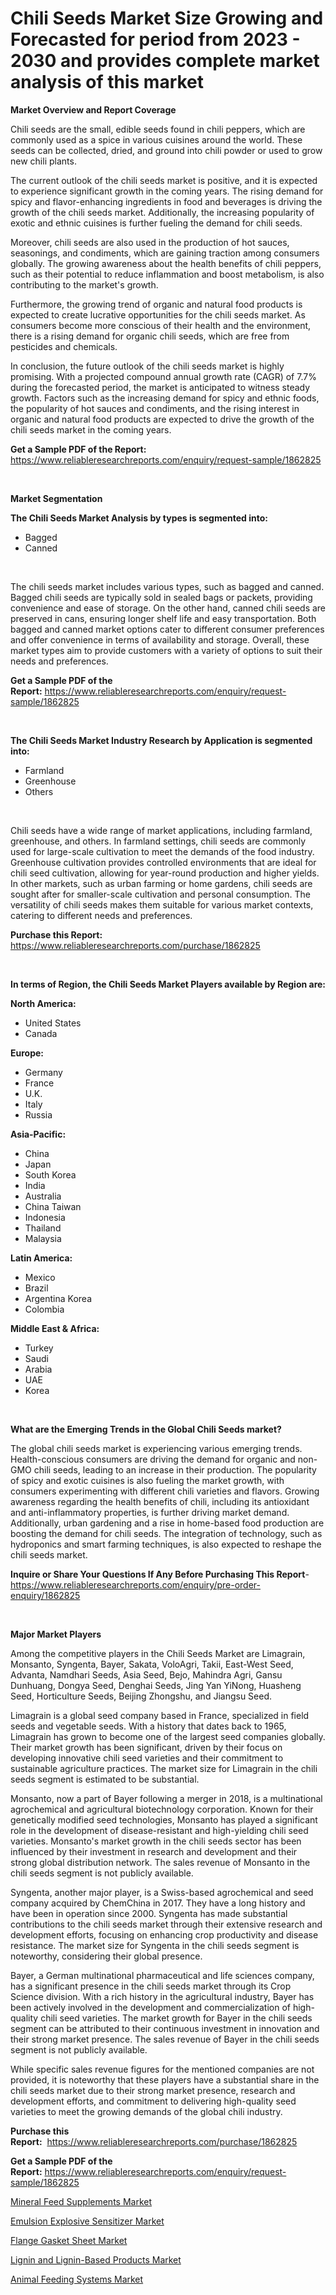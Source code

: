 <p><h1>Chili Seeds Market Size Growing and Forecasted for period from 2023 - 2030 and provides complete market analysis of this market</h1></p><p><strong>Market Overview and Report Coverage</strong></p>
<p><p>Chili seeds are the small, edible seeds found in chili peppers, which are commonly used as a spice in various cuisines around the world. These seeds can be collected, dried, and ground into chili powder or used to grow new chili plants.</p><p>The current outlook of the chili seeds market is positive, and it is expected to experience significant growth in the coming years. The rising demand for spicy and flavor-enhancing ingredients in food and beverages is driving the growth of the chili seeds market. Additionally, the increasing popularity of exotic and ethnic cuisines is further fueling the demand for chili seeds.</p><p>Moreover, chili seeds are also used in the production of hot sauces, seasonings, and condiments, which are gaining traction among consumers globally. The growing awareness about the health benefits of chili peppers, such as their potential to reduce inflammation and boost metabolism, is also contributing to the market's growth.</p><p>Furthermore, the growing trend of organic and natural food products is expected to create lucrative opportunities for the chili seeds market. As consumers become more conscious of their health and the environment, there is a rising demand for organic chili seeds, which are free from pesticides and chemicals.</p><p>In conclusion, the future outlook of the chili seeds market is highly promising. With a projected compound annual growth rate (CAGR) of 7.7% during the forecasted period, the market is anticipated to witness steady growth. Factors such as the increasing demand for spicy and ethnic foods, the popularity of hot sauces and condiments, and the rising interest in organic and natural food products are expected to drive the growth of the chili seeds market in the coming years.</p></p>
<p><strong>Get a Sample PDF of the Report:</strong> <a href="https://www.reliableresearchreports.com/enquiry/request-sample/1862825">https://www.reliableresearchreports.com/enquiry/request-sample/1862825</a></p>
<p>&nbsp;</p>
<p><strong>Market Segmentation</strong></p>
<p><strong>The Chili Seeds Market Analysis by types is segmented into:</strong></p>
<p><ul><li>Bagged</li><li>Canned</li></ul></p>
<p>&nbsp;</p>
<p><p>The chili seeds market includes various types, such as bagged and canned. Bagged chili seeds are typically sold in sealed bags or packets, providing convenience and ease of storage. On the other hand, canned chili seeds are preserved in cans, ensuring longer shelf life and easy transportation. Both bagged and canned market options cater to different consumer preferences and offer convenience in terms of availability and storage. Overall, these market types aim to provide customers with a variety of options to suit their needs and preferences.</p></p>
<p><strong>Get a Sample PDF of the Report:</strong>&nbsp;<a href="https://www.reliableresearchreports.com/enquiry/request-sample/1862825">https://www.reliableresearchreports.com/enquiry/request-sample/1862825</a></p>
<p>&nbsp;</p>
<p><strong>The Chili Seeds Market Industry Research by Application is segmented into:</strong></p>
<p><ul><li>Farmland</li><li>Greenhouse</li><li>Others</li></ul></p>
<p>&nbsp;</p>
<p><p>Chili seeds have a wide range of market applications, including farmland, greenhouse, and others. In farmland settings, chili seeds are commonly used for large-scale cultivation to meet the demands of the food industry. Greenhouse cultivation provides controlled environments that are ideal for chili seed cultivation, allowing for year-round production and higher yields. In other markets, such as urban farming or home gardens, chili seeds are sought after for smaller-scale cultivation and personal consumption. The versatility of chili seeds makes them suitable for various market contexts, catering to different needs and preferences.</p></p>
<p><strong>Purchase this Report:</strong>&nbsp; <a href="https://www.reliableresearchreports.com/purchase/1862825">https://www.reliableresearchreports.com/purchase/1862825</a></p>
<p>&nbsp;</p>
<p><strong>In terms of Region, the Chili Seeds Market Players available by Region are:</strong></p>
<p>
    <p> <strong> North America: </strong>
        <ul>
            <li>United States</li>
            <li>Canada</li>
        </ul>
        </p> 
    <p> <strong> Europe: </strong>
        <ul>
            <li>Germany</li>
            <li>France</li>
            <li>U.K.</li>
            <li>Italy</li>
            <li>Russia</li>
        </ul>
        </p> 
    <p> <strong> Asia-Pacific: </strong>
        <ul>
            <li>China</li>
            <li>Japan</li>
            <li>South Korea</li>
            <li>India</li>
            <li>Australia</li>
            <li>China Taiwan</li>
            <li>Indonesia</li>
            <li>Thailand</li>
            <li>Malaysia</li>
        </ul>
        </p> 
    <p> <strong> Latin America: </strong>
        <ul>
            <li>Mexico</li>
            <li>Brazil</li>
            <li>Argentina Korea</li>
            <li>Colombia</li>
        </ul>
        </p> 
    <p> <strong> Middle East & Africa: </strong>
        <ul>
            <li>Turkey</li>
            <li>Saudi</li>
            <li>Arabia</li>
            <li>UAE</li>
            <li>Korea</li>
        </ul>
    </p>
    </p>
<p>&nbsp;</p>
<p><strong>What are the Emerging Trends in the Global Chili Seeds market?</strong></p>
<p><p>The global chili seeds market is experiencing various emerging trends. Health-conscious consumers are driving the demand for organic and non-GMO chili seeds, leading to an increase in their production. The popularity of spicy and exotic cuisines is also fueling the market growth, with consumers experimenting with different chili varieties and flavors. Growing awareness regarding the health benefits of chili, including its antioxidant and anti-inflammatory properties, is further driving market demand. Additionally, urban gardening and a rise in home-based food production are boosting the demand for chili seeds. The integration of technology, such as hydroponics and smart farming techniques, is also expected to reshape the chili seeds market.</p></p>
<p><strong>Inquire or Share Your Questions If Any Before Purchasing This Report</strong>- <a href="https://www.reliableresearchreports.com/enquiry/pre-order-enquiry/1862825">https://www.reliableresearchreports.com/enquiry/pre-order-enquiry/1862825</a></p>
<p>&nbsp;</p>
<p><strong>Major Market Players</strong></p>
<p><p>Among the competitive players in the Chili Seeds Market are Limagrain, Monsanto, Syngenta, Bayer, Sakata, VoloAgri, Takii, East-West Seed, Advanta, Namdhari Seeds, Asia Seed, Bejo, Mahindra Agri, Gansu Dunhuang, Dongya Seed, Denghai Seeds, Jing Yan YiNong, Huasheng Seed, Horticulture Seeds, Beijing Zhongshu, and Jiangsu Seed.</p><p>Limagrain is a global seed company based in France, specialized in field seeds and vegetable seeds. With a history that dates back to 1965, Limagrain has grown to become one of the largest seed companies globally. Their market growth has been significant, driven by their focus on developing innovative chili seed varieties and their commitment to sustainable agriculture practices. The market size for Limagrain in the chili seeds segment is estimated to be substantial.</p><p>Monsanto, now a part of Bayer following a merger in 2018, is a multinational agrochemical and agricultural biotechnology corporation. Known for their genetically modified seed technologies, Monsanto has played a significant role in the development of disease-resistant and high-yielding chili seed varieties. Monsanto's market growth in the chili seeds sector has been influenced by their investment in research and development and their strong global distribution network. The sales revenue of Monsanto in the chili seeds segment is not publicly available.</p><p>Syngenta, another major player, is a Swiss-based agrochemical and seed company acquired by ChemChina in 2017. They have a long history and have been in operation since 2000. Syngenta has made substantial contributions to the chili seeds market through their extensive research and development efforts, focusing on enhancing crop productivity and disease resistance. The market size for Syngenta in the chili seeds segment is noteworthy, considering their global presence.</p><p>Bayer, a German multinational pharmaceutical and life sciences company, has a significant presence in the chili seeds market through its Crop Science division. With a rich history in the agricultural industry, Bayer has been actively involved in the development and commercialization of high-quality chili seed varieties. The market growth for Bayer in the chili seeds segment can be attributed to their continuous investment in innovation and their strong market presence. The sales revenue of Bayer in the chili seeds segment is not publicly available.</p><p>While specific sales revenue figures for the mentioned companies are not provided, it is noteworthy that these players have a substantial share in the chili seeds market due to their strong market presence, research and development efforts, and commitment to delivering high-quality seed varieties to meet the growing demands of the global chili industry.</p></p>
<p><strong>Purchase this Report:</strong>&nbsp;&nbsp;<a href="https://www.reliableresearchreports.com/purchase/1862825">https://www.reliableresearchreports.com/purchase/1862825</a></p>
<p></p>
<p><strong>Get a Sample PDF of the Report:</strong>&nbsp;<a href="https://www.reliableresearchreports.com/enquiry/request-sample/1862825">https://www.reliableresearchreports.com/enquiry/request-sample/1862825</a></p>
<p><p><a href="https://github.com/ruslanpoljakovrd177/Market-Research-Report-List-1/blob/main/mineral-feed-supplements-market.md">Mineral Feed Supplements Market</a></p><p><a href="https://medium.com/@kaelapaucek/emulsion-explosive-sensitizer-market-size-market-outlook-and-market-forecast-2023-to-2030-36ffae16ae7e">Emulsion Explosive Sensitizer Market</a></p><p><a href="https://medium.com/@morgancrist1926/flange-gasket-sheet-market-size-cagr-trends-2024-2030-26406a74ffa4">Flange Gasket Sheet Market</a></p><p><a href="https://medium.com/@enostillman2023/lignin-and-lignin-based-products-market-size-cagr-trends-2024-2030-325c9eb61d29">Lignin and Lignin-Based Products Market</a></p><p><a href="https://github.com/grishafomin4852/Market-Research-Report-List-1/blob/main/animal-feeding-systems-market.md">Animal Feeding Systems Market</a></p></p>